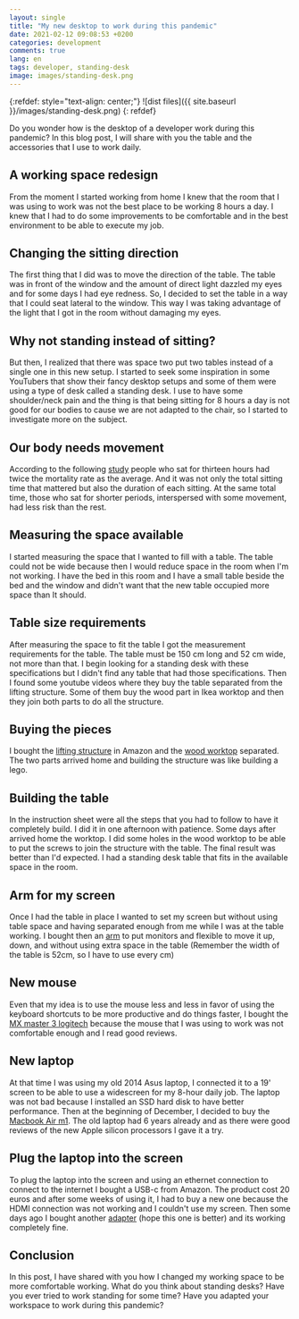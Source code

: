 ```yaml
---
layout: single
title: "My new desktop to work during this pandemic"
date: 2021-02-12 09:08:53 +0200
categories: development
comments: true
lang: en
tags: developer, standing-desk
image: images/standing-desk.png
---
```


{:refdef: style="text-align: center;"}
![dist files]({{ site.baseurl }}/images/standing-desk.png)
{: refdef}

Do you wonder how is the desktop of a developer work during this pandemic? In this blog post, I will share with you the table and the accessories that I use to work daily.

## A working space redesign
From the moment I started working from home I knew that the room that I was using to work was not the best place to be working 8 hours a day. I knew that I had to do some improvements to be comfortable and in the best environment to be able to execute my job.

## Changing the sitting direction 
The first thing that I did was to move the direction of the table. The table was in front of the window and the amount of direct light dazzled my eyes and for some days I had eye redness. So, I decided to set the table in a way that I could seat lateral to the window. This way I was taking advantage of the light that I got in the room without damaging my eyes.

## Why not standing instead of sitting?
But then, I realized that there was space two put two tables instead of a single one in this new setup. I started to seek some inspiration in some YouTubers that show their fancy desktop setups and some of them were using a type of desk called a standing desk. I use to have some shoulder/neck pain and the thing is that being sitting for 8 hours a day is not good for our bodies to cause we are not adapted to the chair, so I started to investigate more on the subject. 

## Our body needs movement
According to the following <a href="https://www.ncbi.nlm.nih.gov/pmc/articles/PMC4760895/">study</a> people who sat for thirteen hours had twice the mortality rate as the average. And it was not only the total sitting time that mattered but also the duration of each sitting. At the same total time, those who sat for shorter periods, interspersed with some movement, had less risk than the rest.

## Measuring the space available
I started measuring the space that I wanted to fill with a table. The table could not be wide because then I would reduce space in the room when I'm not working. I have the bed in this room and I have a small table beside the bed and the window and didn't want that the new table occupied more space than It should. 

## Table size requirements
After measuring the space to fit the table I got the measurement requirements for the table. 
The table must be 150 cm long and 52 cm wide, not more than that. I begin looking for a standing desk with these specifications but I didn't find any table that had those specifications. Then I found some youtube videos where they buy the table separated from the lifting structure. Some of them buy the wood part in Ikea worktop and then they join both parts to do all the structure. 

## Buying the pieces
I bought the <a href="https://www.amazon.es/gp/product/B07HFXLNJ7/ref=ppx_yo_dt_b_asin_title_o03_s00?ie=UTF8&psc=1">lifting structure</a> in Amazon and the <a href="https://www.leroymerlin.es/fp/81979598/encimera-lavabo-remix-blanco-de-150x3-8x49-cm">wood worktop</a> separated. 
The two parts arrived home and building the structure was like building a lego.

## Building the table
In the instruction sheet were all the steps that you had to follow to have it completely build. I did it in one afternoon with patience. Some days after arrived home the worktop. 
I did some holes in the wood worktop to be able to put the screws to join the structure with the table. The final result was better than I'd expected. I had a standing desk table that fits in the available space in the room.

## Arm for my screen
Once I had the table in place I wanted to set my screen but without using table space and having separated enough from me while I was at the table working. I bought then an <a href="https://www.amazon.es/gp/product/B07DFJRTQ1/ref=ppx_yo_dt_b_asin_title_o00_s00?ie=UTF8&psc=1">arm</a> to put monitors and flexible to move it up, down, and without using extra space in the table (Remember the width of the table is 52cm, so I have to use every cm)

## New mouse 
Even that my idea is to use the mouse less and less in favor of using the keyboard shortcuts to be more productive and do things faster, I bought the <a href="https://www.amazon.es/Logitech-Inal%C3%A1mbrico-Desplazamiento-Seguimiento-Superficie/dp/B07W6JG6Z7">MX master 3 logitech</a> because the mouse that I was using to work was not comfortable enough and I read good reviews. 

## New laptop
At that time I was using my old 2014 Asus laptop, I connected it to a 19' screen to be able to use a widescreen for my 8-hour daily job. The laptop was not bad because I installed an SSD hard disk to have better performance. Then at the beginning of December, I decided to buy the <a href="https://www.apple.com/es/shop/buy-mac/macbook-air/gris-espacial-chip-m1-de-apple-con-cpu-de-ocho-n%C3%BAcleos-y-gpu-de-siete-n%C3%BAcleos-256gb">Macbook Air m1</a>. The old laptop had 6 years already and as there were good reviews of the new Apple silicon processors I gave it a try. 

## Plug the laptop into the screen
To plug the laptop into the screen and using an ethernet connection to connect to the internet I bought a USB-c from Amazon. The product cost 20 euros and after some weeks of using it, I had to buy a new one because the HDMI connection was not working and I couldn't use my screen. Then some days ago I bought another <a href="https://www.amazon.es/gp/product/B07PPGWQ15/ref=ppx_yo_dt_b_asin_title_o00_s00?ie=UTF8&psc=1">adapter</a> (hope this one is better) and its working completely fine.

## Conclusion
In this post, I have shared with you how I changed my working space to be more comfortable working. What do you think about standing desks? Have you ever tried to work standing for some time? Have you adapted your workspace to work during this pandemic?